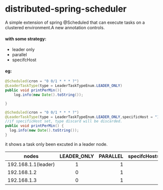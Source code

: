 # distributed-spring-scheduler
A simple extension of spring @Scheduled that can execute tasks on a clustered environment.A new annotation controls.

#### with some strategy:
* leader only
* parallel
* specifcHost

#### eg:
```java
@Scheduled(cron = "0 0/1 * * * ?")
@LeaderTaskType(type = LeaderTaskTypeEnum.LEADER_ONLY)
public void printPerMin(){
    log.info(new Date().toString());

}

@Scheduled(cron = "0 0/1 * * * ?")
@LeaderTaskType(type = LeaderTaskTypeEnum.LEADER_ONLY,specificHost = "192.168.1.3")
//if specificHost set, type discard will be discarded.
public void printPerMin() {
  log.info(new Date().toString());
}
```

it shows a task only been excuted in a leader node.

| nodes        | LEADER_ONLY           | PARALLEL  |specifcHost="192.168.1.3"|
| ------------- |:-------------:| -----:|---:|
| 192.168.1.1(leader)      | 1 | 1 |0|
| 192.168.1.2      | 0      |   1 |0|
| 192.168.1.3 | 0      |   1 |1|
